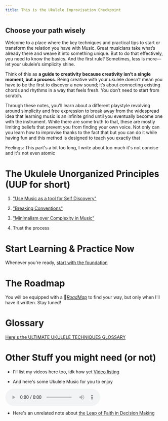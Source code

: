 ```yaml
---
title: This is the Ukulele Improvisation Checkpoint
---
```

## Choose your path wisely

Welcome to a place where the key techniques and practical tips to start or transform the relation you have with Music.
Great musicians take what’s already there and weave it into something unique. But to do that effectively, you need to know the basics. And the first rule? Sometimes, less is more—let your ukulele’s simplicity shine.

Think of this as **a guide to creativity because creativity isn’t a single moment, but a process**. Being creative with your ukulele doesn’t mean you have to be the first to discover a new sound; it’s about connecting existing chords and rhythms in a way that feels fresh. You don’t need to start from scratch. 

Through these notes, you'll learn about a different playstyle revolving around simplicity and free expression to break away from the widespread idea that learning music is an infinite grind until you eventually become one with the instrument. While there are some truth to that, these are mostly limiting beliefs that prevent you from finding your own voice. Not only can you learn how to improvise thanks to the fact that but you can do it while having fun and this method is designed to teach you exactly that 

Feelings: This part's a bit too long, I write about too much it's not concise and it's not even atomic


# The Ukulele Unorganized Principles (UUP for short)

1. ["Use Music as a tool for Self Discovery" ](/notes/freeexpression)

2. ["Breaking Conventions" ](conventions)

3. ["Minimalism over Complexity in Music"](minimalism)

4. Trust the process 

# Start Learning & Practice Now

Whenever you're ready, [start with the foundation](foundation)



# The Roadmap  

You will be equipped with a 📝*[RoadMap](404)* to find your way, but only when I'll have it written. Stay tuned! 

# Glossary

[Here's the ULTIMATE UKULELE TECHNIQUES GLOSSARY ](moctechniques)


# Other Stuff you might need (or not)
- I'll list my videos here too, idk how yet
[Video listing](videos)

- And here's some Ukulele Music for you to enjoy

<audio src="/audio/UkuleleTest.mp3" controls></audio>

- Here's an unrelated note about [the Leap of Faith in Decision Making](leap-of-faith)


